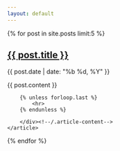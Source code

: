 ```yaml
---
layout: default
---
```



{% for post in site.posts limit:5 %}
  <article class="{% if forloop.first %}first{% elsif forloop.last %}last{% else %}middle{% endif %}">
		<div class="article-head">
			<h2 class="title"><a href="{{ site.url }}{{ post.url }}" class="js-pjax">{{ post.title }}</a></h2>
			<p class="date">{{ post.date | date: "%b %d, %Y" }}</p>
		</div><!--/.article-head-->
		<div class="article-content">
		{{ post.content }}		

		{% unless forloop.last %}    
        	<hr>
    	{% endunless %}

		</div><!--/.article-content-->
	</article>
	

{% endfor %}
